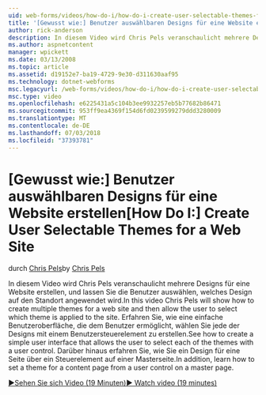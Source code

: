```yaml
---
uid: web-forms/videos/how-do-i/how-do-i-create-user-selectable-themes-for-a-web-site
title: '[Gewusst wie:] Benutzer auswählbaren Designs für eine Website erstellen | Microsoft-Dokumentation'
author: rick-anderson
description: In diesem Video wird Chris Pels veranschaulicht mehrere Designs für eine Website erstellen, und lassen Sie die Benutzer auswählen, welches Design auf den Standort angewendet wird. Finden Sie unter wie...
ms.author: aspnetcontent
manager: wpickett
ms.date: 03/13/2008
ms.topic: article
ms.assetid: d19152e7-ba19-4729-9e30-d311630aaf95
ms.technology: dotnet-webforms
msc.legacyurl: /web-forms/videos/how-do-i/how-do-i-create-user-selectable-themes-for-a-web-site
msc.type: video
ms.openlocfilehash: e6225431a5c104b3ee9932257eb5b77682b86471
ms.sourcegitcommit: 953ff9ea4369f154d6fd0239599279ddd3280009
ms.translationtype: MT
ms.contentlocale: de-DE
ms.lasthandoff: 07/03/2018
ms.locfileid: "37393781"
---
```

<a name="how-do-i-create-user-selectable-themes-for-a-web-site"></a><span data-ttu-id="85c8e-104">[Gewusst wie:] Benutzer auswählbaren Designs für eine Website erstellen</span><span class="sxs-lookup"><span data-stu-id="85c8e-104">[How Do I:] Create User Selectable Themes for a Web Site</span></span>
====================
<span data-ttu-id="85c8e-105">durch [Chris Pels](https://twitter.com/chrispels)</span><span class="sxs-lookup"><span data-stu-id="85c8e-105">by [Chris Pels](https://twitter.com/chrispels)</span></span>

<span data-ttu-id="85c8e-106">In diesem Video wird Chris Pels veranschaulicht mehrere Designs für eine Website erstellen, und lassen Sie die Benutzer auswählen, welches Design auf den Standort angewendet wird.</span><span class="sxs-lookup"><span data-stu-id="85c8e-106">In this video Chris Pels will show how to create multiple themes for a web site and then allow the user to select which theme is applied to the site.</span></span> <span data-ttu-id="85c8e-107">Erfahren Sie, wie eine einfache Benutzeroberfläche, die dem Benutzer ermöglicht, wählen Sie jede der Designs mit einem Benutzersteuerelement zu erstellen.</span><span class="sxs-lookup"><span data-stu-id="85c8e-107">See how to create a simple user interface that allows the user to select each of the themes with a user control.</span></span> <span data-ttu-id="85c8e-108">Darüber hinaus erfahren Sie, wie Sie ein Design für eine Seite über ein Steuerelement auf einer Masterseite.</span><span class="sxs-lookup"><span data-stu-id="85c8e-108">In addition, learn how to set a theme for a content page from a user control on a master page.</span></span>

[<span data-ttu-id="85c8e-109">&#9654;Sehen Sie sich Video (19 Minuten)</span><span class="sxs-lookup"><span data-stu-id="85c8e-109">&#9654; Watch video (19 minutes)</span></span>](https://channel9.msdn.com/Blogs/ASP-NET-Site-Videos/how-do-i-create-user-selectable-themes-for-a-web-site)
